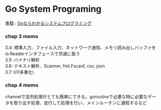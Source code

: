 # Go System Programing
書籍 :  [Goならわかるシステムプログラミング](https://www.amazon.co.jp/Go%E3%81%AA%E3%82%89%E3%82%8F%E3%81%8B%E3%82%8B%E3%82%B7%E3%82%B9%E3%83%86%E3%83%A0%E3%83%97%E3%83%AD%E3%82%B0%E3%83%A9%E3%83%9F%E3%83%B3%E3%82%B0-%E6%B8%8B%E5%B7%9D-%E3%82%88%E3%81%97%E3%81%8D/dp/4908686033/ref=cm_cr_arp_d_product_top?ie=UTF8)


### chap 3 memo
3.4: 標準入力、ファイル入力、ネットワーク通信、メモリ読み出しバッファをio.Readerインタフェースで共通に扱う\
3.5: バイナリ解析\
3.6: テキスト解析、Scanner, fmt.Fscanf, csv, json\
3.7: I/O多重化\

### chap 4 memo
channelで並列処理がとても簡単にできる。goroutineで必要な時に必要なデータを取り出す処理、並行して処理を行い、メインルーチンに通知するなど
